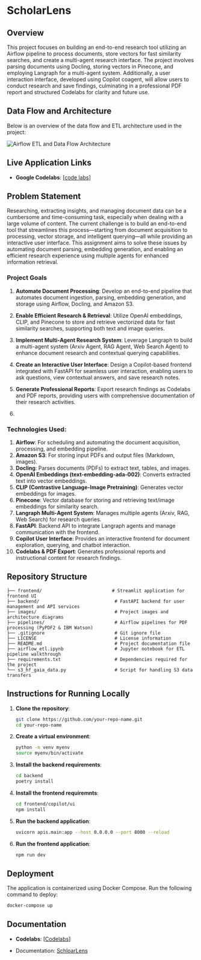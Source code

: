 # ScholarLens

## Overview

This project focuses on building an end-to-end research tool utilizing an Airflow pipeline to process documents, store vectors for fast similarity searches, and create a multi-agent research interface. The project involves parsing documents using Docling, storing vectors in Pinecone, and employing Langraph for a multi-agent system. Additionally, a user interaction interface, developed using Copilot coagent, will allow users to conduct research and save findings, culminating in a professional PDF report and structured Codelabs for clarity and future use.


## Data Flow and Architecture
Below is an overview of the data flow and ETL architecture used in the project:

![Airflow ETL and Data Flow Architecture](./diagram/research_tool_architecture.png)

## Live Application Links
- **Google Codelabs**: [[code labs](https://codelabs-preview.appspot.com/?file_id=11XVdlzZ8DJotFKU9-hZb4OrUASjitlK7xsWqiVxxNzg#0)]

## Problem Statement
Researching, extracting insights, and managing document data can be a cumbersome and time-consuming task, especially when dealing with a large volume of content. The current challenge is to build an end-to-end tool that streamlines this process—starting from document acquisition to processing, vector storage, and intelligent querying—all while providing an interactive user interface. This assignment aims to solve these issues by automating document parsing, embedding generation, and enabling an efficient research experience using multiple agents for enhanced information retrieval.

### Project Goals

1. **Automate Document Processing**: Develop an end-to-end pipeline that automates document ingestion, parsing, embedding generation, and storage using Airflow, Docling, and Amazon S3.

2. **Enable Efficient Research & Retrieval**: Utilize OpenAI embeddings, CLIP, and Pinecone to store and retrieve vectorized data for fast similarity searches, supporting both text and image queries.

3. **Implement Multi-Agent Research System**: Leverage Langraph to build a multi-agent system (Arxiv Agent, RAG Agent, Web Search Agent) to enhance document research and contextual querying capabilities.

4. **Create an Interactive User Interface**: Design a Copilot-based frontend integrated with FastAPI for seamless user interaction, enabling users to ask questions, view contextual answers, and save research notes.

5. **Generate Professional Reports**: Export research findings as Codelabs and PDF reports, providing users with comprehensive documentation of their research activities.
6. 

### Technologies Used:

1. **Airflow**: For scheduling and automating the document acquisition, processing, and embedding pipeline.
2. **Amazon S3**: For storing input PDFs and output files (Markdown, images).
3. **Docling**: Parses documents (PDFs) to extract text, tables, and images.
4. **OpenAI Embeddings (text-embedding-ada-002)**: Converts extracted text into vector embeddings.
5. **CLIP (Contrastive Language-Image Pretraining)**: Generates vector embeddings for images.
6. **Pinecone**: Vector database for storing and retrieving text/image embeddings for similarity search.
7. **Langraph Multi-Agent System**: Manages multiple agents (Arxiv, RAG, Web Search) for research queries.
8. **FastAPI**: Backend API to integrate Langraph agents and manage communication with the frontend.
9. **Copilot User Interface**: Provides an interactive frontend for document exploration, querying, and chatbot interaction.
10. **Codelabs & PDF Export**: Generates professional reports and instructional content for research findings.

## Repository Structure
```
├── frontend/                          # Streamlit application for frontend UI
├── backend/                            # FastAPI backend for user management and API services
├── images/                             # Project images and architecture diagrams
├── pipelines/                          # Airflow pipelines for PDF processing (PyPDF2 & IBM Watson)
├── .gitignore                          # Git ignore file
├── LICENSE                             # License information
├── README.md                           # Project documentation file
├── airflow_etl.ipynb                   # Jupyter notebook for ETL pipeline walkthrough
├── requirements.txt                    # Dependencies required for the project
└── s3_hf_gaia_data.py                  # Script for handling S3 data transfers
```

## Instructions for Running Locally
1. **Clone the repository**:
   ```bash
   git clone https://github.com/your-repo-name.git
   cd your-repo-name
   ```
2. **Create a virtual environment**:
   ```bash
   python -m venv myenv
   source myenv/bin/activate
   ```
3. **Install the backend requirements**:
   ```bash
   cd backend 
   poetry install
   ```
4. **Install the frontend requiremnts**:
   ```bash
   cd frontend/copilot/ui 
   npm install
   ``` 
5. **Run the backend application**:
   ```bash
   uvicorn apis.main:app --host 0.0.0.0 --port 8000 --reload
   ```
6. **Run the frontend application**:
   ```bash
   npm run dev
   ```

## Deployment
The application is containerized using Docker Compose. Run the following command to deploy:
```bash
docker-compose up
```

## Documentation
- **Codelabs**: [[Codelabs](https://codelabs-preview.appspot.com/?file_id=11XVdlzZ8DJotFKU9-hZb4OrUASjitlK7xsWqiVxxNzg#0)]

- Documentation: [SchloarLens](https://docs.google.com/document/d/16bdmJCai4nnWPxMedN7GGskntEpMCWTvFq_iS3fZAY0/edit?usp=sharing)

